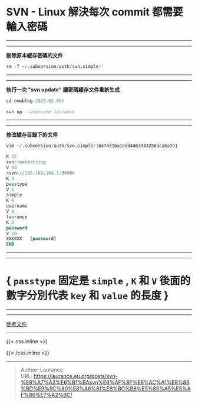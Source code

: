 # SVN - Linux 解決每次 commit 都需要輸入密碼


***
***

**刪除原本緩存密碼的文件**

```sql
rm -f ~/.subversion/auth/svn.simple/*
```

***
***
    
**執行一次 "svn update" 讓密碼緩存文件重新生成**

```sql
cd nowblog-2023-02-08/ 
    
svn up --username laurance
```

***
***
    
**修改緩存目錄下的文件**

```sql
vim ~/.subversion/auth/svn.simple/1b47431ba1edd4463343286aca5a7e1
```
    
```sql
K 15
svn:realmstring
V 43
<svn://192.168.168.1:3690>
K 8
passtype
V 6
simple
K 8
username
V 8
laurance
K 8
password
V 10
XXXXXX   (password)
END
```

***
***

**{ `passtype` 固定是 `simple`  ,  `K` 和 `V` 後面的數字分別代表 `key` 和 `value` 的長度 }**
=====

***
***

[參考文件](https://blog.csdn.net/u013304850/article/details/124821651)

***

{{< css.inline >}}
<style>
.emojify {
	font-family: Apple Color Emoji, Segoe UI Emoji, NotoColorEmoji, Segoe UI Symbol, Android Emoji, EmojiSymbols;
	font-size: 2rem;
	vertical-align: middle;
}
@media screen and (max-width:650px) {
  .nowrap {
    display: block;
    margin: 25px 0;
  }
}
</style>
{{< /css.inline >}}


---

> Author: Laurance  
> URL: https://laurance.eu.org/posts/svn-%E8%A7%A3%E6%B1%BAsvn%E6%AF%8F%E6%AC%A1%E9%83%BD%E9%9C%80%E8%A6%81%E8%BC%B8%E5%85%A5%E5%AF%86%E7%A2%BC/  

